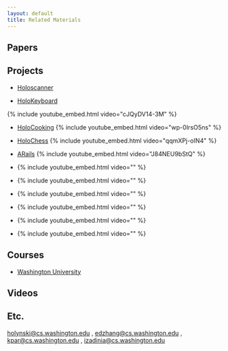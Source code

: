 ```yaml
---
layout: default
title: Related Materials
---
```


## Papers

## Projects

- [Holoscanner](https://holoscanner.github.io/)

- [HoloKeyboard](http://holokeyboard.herokuapp.com/)

{% include youtube_embed.html video="cJQyDV14-3M" %}

- [HoloCooking](http://roxanneluo.github.io/holocook/index.html)
{% include youtube_embed.html video="wp-0IrsO5ns" %}

- [HoloChess](http://homes.cs.washington.edu/~cooperdj/vr/)
{% include youtube_embed.html video="qqmXPj-oIN4" %}

- [ARails](http://sonjakhan.github.io/vrgrads/)
{% include youtube_embed.html video="J84NEU9bStQ" %}

- []()
{% include youtube_embed.html video="" %}
- []()
{% include youtube_embed.html video="" %}
- []()
{% include youtube_embed.html video="" %}
- []()
{% include youtube_embed.html video="" %}
- []()
{% include youtube_embed.html video="" %}
- []()
{% include youtube_embed.html video="" %}

## Courses
- [Washington University](https://courses.cs.washington.edu/courses/cse481v/16sp/)

## Videos

## Etc.

holynski@cs.washington.edu
, edzhang@cs.washington.edu
, kpar@cs.washington.edu
, izadinia@cs.washington.edu
